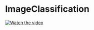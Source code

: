 # ImageClassification

[![Watch the video](https://i.imgur.com/vKb2F1B.png)](https://youtu.be/vt5fpE0bzSY)
